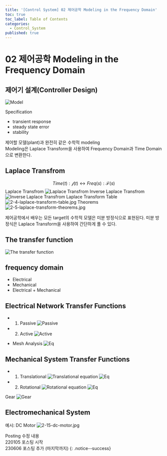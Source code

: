 ```yaml
---
title: '[Control System] 02 제어공학 Modeling in the Frequency Domain'
toc: true
toc_label: Table of Contents
categories:
  - Control_System
published: true
---
```

# 02 제어공학 Modeling in the Frequency Domain

## 제어기 설계(Controller Design)
![Model](/assets/images/Control_System_img/2-1-target-modeling.jpg)

Specification  
- transient response  
- steady state error  
- stability  


제어할 모델(plant)과 완전히 같은 수학적 modeling  
Modeling은 Laplace Transform을 사용하여 Frequency Domain과 Time Domain으로 변환한다.  


## Laplace Transfrom
$$ Time(t): \mathcal{f}(t) \leftrightarrow Freq(s): \mathcal{F} (s)$$
Laplace Transfrom
![Laplace Transfrom](/assets/images/Control_System_img/2-2-laplace-transform.jpg)
Inverse Laplace Transfrom
![Inverse Laplace Transfrom](/assets/images/Control_System_img/2-3-inverse-laplace-transform.jpg)
Laplace Transform Table
![2-4-laplace-transform-table.jpg](/assets/images/Control_System_img/2-4-laplace-transform-table.jpg)
Theorems
![2-5-laplace-transform-theorems.jpg](/assets/images/Control_System_img/2-5-laplace-transform-theorems.jpg)

제어공학에서 배우는 모든 target의 수학적 모델은 미분 방정식으로 표현된다. 미분 방정식은 Laplace Transform을 사용하여 간단하게 풀 수 있다.

## The transfer function
![The transfer function](/assets/images/Control_System_img/2-6-transfer-function.jpg)

## frequency domain
* Electrical
* Mechanical
* Electrical + Mechanical

## Electrical Network Transfer Functions
* 1. Passive
![Passive](/assets/images/Control_System_img/2-7-passive.jpg)

* 2. Active
![Active](/assets/images/Control_System_img/2-9-active.jpg)

* Mesh Analysis
![Eq](/assets/images/Control_System_img/2-8-equation.jpg)

## Mechanical System Transfer Functions
* 1. Translational
![Translational](2-10-translational.jpg)
equation
![Eq](/assets/images/Control_System_img/2-11-translational-eq.jpg)


* 2. Rotational
![Rotational](/assets/images/Control_System_img/2-12-rotational.jpg)
equation
![Eq](/assets/images/Control_System_img/2-13-rotational-eq.jpg)

Gear
![Gear](/assets/images/Control_System_img/2-14-gear.jpg)


## Electromechanical System
예시: DC Motor
![2-15-dc-motor.jpg](/assets/images/Control_System_img/2-15-dc-motor.jpg)




Posting 수정 내용   
220105 포스팅 시작  
230606 포스팅 추가 (마지막까지)
{: .notice--success}
